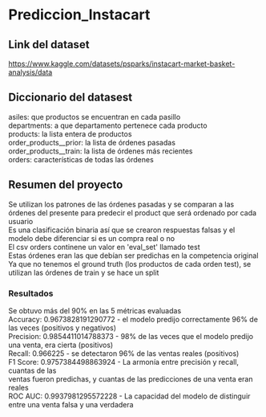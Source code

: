 # Prediccion_Instacart
## Link del dataset
https://www.kaggle.com/datasets/psparks/instacart-market-basket-analysis/data

## Diccionario del datasest
asiles: que productos se encuentran en cada pasillo  
departments: a que departamento pertenece cada producto  
products: la lista entera de productos  
order_products__prior: la lista de órdenes pasadas  
order_products__train: la lista de órdenes más recientes  
orders: características de todas las órdenes  

## Resumen del proyecto
Se utilizan los patrones de las órdenes pasadas y se comparan a las órdenes del presente 
para predecir el product que será ordenado por cada usuario  
Es una clasificación binaria así que se crearon respuestas falsas y el modelo
debe diferenciar si es un compra real o no  
El csv orders continene un valor en 'eval_set' llamado test  
Estas órdenes eran las que debían ser predichas en la competencia original  
Ya que no tenemos el ground truth (los productos de cada orden test),
se utilizan las órdenes de train y se hace un split

### Resultados
Se obtuvo más del 90% en las 5 métricas evaluadas  
Accuracy: 0.9673828191290772 - el modelo predijo correctamente 96% de las veces (positivos y negativos)  
Precision: 0.9854411014788373 - 98% de las veces que el modelo predijo una venta, era cierta (positivos)  
Recall: 0.966225 - se detectaron 96% de las ventas reales (positivos)  
F1 Score: 0.9757384498863924 - La armonía entre precisión y recall, cuantas de las  
ventas fueron predichas, y cuantas de las predicciones de una venta eran reales  
ROC AUC: 0.9937981295572228 - La capacidad del modelo de distinguir entre una venta falsa y una verdadera
